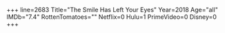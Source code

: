 +++
line=2683
Title="The Smile Has Left Your Eyes"
Year=2018
Age="all"
IMDb="7.4"
RottenTomatoes=""
Netflix=0
Hulu=1
PrimeVideo=0
Disney=0
+++

